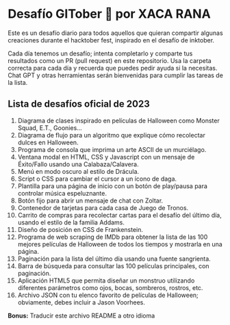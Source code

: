 # Desafío GITober :jack_o_lantern: por XACA RANA

Este es un desafío diario para todos aquellos que quieran compartir algunas creaciones durante el hacktober fest, inspirado en el desafío de inktober.

Cada día tenemos un desafío; intenta completarlo y comparte tus resultados como un PR (pull request) en este repositorio. Usa la carpeta correcta para cada día y recuerda que puedes pedir ayuda si la necesitas. Chat GPT y otras herramientas serán bienvenidas para cumplir las tareas de la lista.

## Lista de desafíos oficial de 2023

1. Diagrama de clases inspirado en películas de Halloween como Monster Squad, E.T., Goonies...
2. Diagrama de flujo para un algoritmo que explique cómo recolectar dulces en Halloween.
3. Programa de consola que imprima un arte ASCII de un murciélago.
4. Ventana modal en HTML, CSS y Javascript con un mensaje de Éxito/Fallo usando una Calabaza/Calavera.
5. Menú en modo oscuro al estilo de Drácula.
6. Script o CSS para cambiar el cursor a un ícono de daga.
7. Plantilla para una página de inicio con un botón de play/pausa para controlar música espeluznante.
8. Botón fijo para abrir un mensaje de chat con Zoltar.
9. Contenedor de tarjetas para cada casa de Juego de Tronos.
10. Carrito de compras para recolectar cartas para el desafío del último día, usando el estilo de la familia Addams.
11. Diseño de posición en CSS de Frankenstein.
12. Programa de web scraping de IMDb para obtener la lista de las 100 mejores películas de Halloween de todos los tiempos y mostrarla en una página.
13. Paginación para la lista del último día usando una fuente sangrienta.
14. Barra de búsqueda para consultar las 100 películas principales, con paginación.
15. Aplicación HTML5 que permita diseñar un monstruo utilizando diferentes parámetros como ojos, bocas, sombreros, rostros, etc.
16. Archivo JSON con tu elenco favorito de películas de Halloween; obviamente, debes incluir a Jason Voorhees.

**Bonus:** Traducir este archivo README a otro idioma

